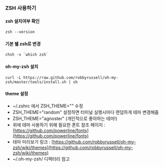 ### ZSH 사용하기

#### zsh 설치여부 확인

```
zsh --version
```

#### 기본 쉘 zsh로 변경

```
chsh -s `which zsh`
```

#### oh-my-zsh 설치

```
curl -L https://raw.github.com/robbyrussell/oh-my-zsh/master/tools/install.sh | sh
```

#### theme 설정

- ~/.zshrc 에서 ZSH_THEME="" 수정
- ZSH_THEME="random" 설정하면 터미널 실행시마다 랜덤하게 테마 변경해줌
- ZSH_THEME="agnoster" (개인적으로 좋아하는 테마!)
- 위에 테마 사용하기 위해 필요한 폰트 참조 페이지 : [https://github.com/powerline/fonts](https://github.com/powerline/fonts)
- 테마 미리보기 링크 : [https://github.com/robbyrussell/oh-my-zsh/wiki/themes](https://github.com/robbyrussell/oh-my-zsh/wiki/themes)
- ~/.oh-my-zsh/ 디렉터리 참고
